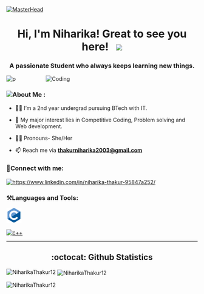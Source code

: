[![MasterHead](https://media.giphy.com/media/jO18SawuDfCdO6qbd5/giphy.gif)](https:/NiharikaThakur.io)

<h1 align="center">Hi, I'm Niharika! Great to see you here! &nbsp; <img src ="https://media.giphy.com/media/ujrj9aoOdNvXO/giphy.gif" width="75"</h1>

<h3 align="center">A passionate Student who always keeps learning new things.</h3>
<img align="right" alt="Coding" width="400" src="https://media.giphy.com/media/L1R1tvI9svkIWwpVYr/giphy.gif">

<p align="left"> <img src="https://komarev.com/ghpvc/?username=Priyanshi241&label=Profile%20views&color=0e75b6&style=flat" alt="p" /> </p>

<h3 align="left"><img src="https://camo.githubusercontent.com/62da68eb62b1e5f175f7d1f0191dd89a653d7908feb22d37d4a0ab07365d6791/68747470733a2f2f6d656469612e67697068792e636f6d2f6d656469612f4d3967624264396e6244724f5475314d71782f67697068792e676966" width="40px">About Me :</h3>

- 🙋‍♀️ I’m a 2nd year undergrad pursuing BTech with IT.

- 🔭 My major interest lies in Competitive Coding, Problem solving and Web development.

- 👧🏻 Pronouns- She/Her

- 📫 Reach me via **thakurniharika2003@gmail.com**

<h3 align="left">🤝Connect with me:</h3>
<p align="left">
<a href="https://www.linkedin.com/in/niharika-thakur-95847a252/" target="blank"><img align="center" src="https://raw.githubusercontent.com/rahuldkjain/github-profile-readme-generator/master/src/images/icons/Social/linked-in-alt.svg" alt="https://www.linkedin.com/in/niharika-thakur-95847a252/" height="30" width="40" /></a>

<h3 align="left">⚒️Languages and Tools:</h3>
<p align="left"> <a href="https://www.cprogramming.com/" target="_blank" rel="noreferrer"> <img src="https://raw.githubusercontent.com/devicons/devicon/master/icons/c/c-original.svg" alt="c" width="40" height="40"/> </a><p align="left"><p align="centre"><a href="https://www.w3schools.com/cpp/" target="_blank" rel="noreferrer"> <a href="https://www.c++programming.com/" target="_blank" rel="noreferrer"> <img src="https://pluralsight.imgix.net/paths/path-icons/c-plus-plus-93c7ddd5cc.png" alt="c++" width="70" height="60"/></a><p align="left"><p align="left"><a href="[https://www.w3schools.com/cpp/" target="_blank" rel="noreferrer"> <a href="(https://encrypted-tbn0.gstatic.com/images?q=tbn:ANd9GcRYfELBrlRjN5Awk5keZ_Fjb1pUZZlcodtM8w&usqp=CAU)" alt="html" width="100" height="100"/></a><p align="left">
  
----
  
<p>
<h2 align="center">:octocat: Github Statistics </h2>
<p><img align="left" src="https://github-readme-stats.vercel.app/api/top-langs?username=NiharikaThakur12&show_icons=true&locale=en&layout=compact&theme=radical" alt="NiharikaThakur12" /></p>
<p>&nbsp;<img align="center" src="https://github-readme-stats.vercel.app/api?username=NiharikaThakur12&show_icons=true&locale=en&theme=radical" alt="NiharikaThakur12" /></p>
<p><img align="center" src="https://github-readme-streak-stats.herokuapp.com/?user=NiharikaThakur12&theme=radical" alt="NiharikaThakur12" /></p>
